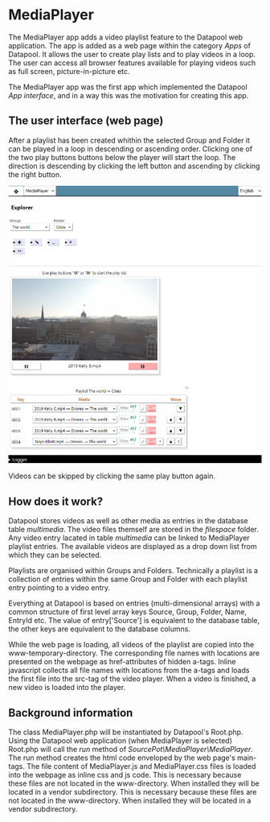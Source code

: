 # MediaPlayer
The MediaPlayer app adds a video playlist feature to the Datapool web application. The app is added as a web page within the category *Apps* of Datapool. It allows the user to create play lists and to play videos in a loop. The user can access all browser features available for playing videos such as full screen, picture-in-picture etc.

The MediaPlayer app was the first app which implemented the Datapool *App interface*, and in a way this was the motivation for creating this app.

## The user interface (web page)
After a playlist has been created whithin the selected Group and Folder it can be played in a loop in descending or ascending order. Clicking one of the two play buttons buttons below the player will start the loop. The direction is descending by clicking the left button and ascending by clicking the right button.

![Web page screenshot](./assets/sample-playlist.png)

Videos can be skipped by clicking the same play button again.

## How does it work?
Datapool stores videos as well as other media as entries in the database table *multimedia*.
The video files themself are stored in the *filespace* folder.
Any video entry lacated in table *multimedia* can be linked to MediaPlayer playlist entries.
The available videos are displayed as a drop down list from which they can be selected.

Playlists are organised within Groups and Folders.
Technically a playlist is a collection of entries within the same Group and Folder with each playlist entry pointing to a video entry.

Everything at Datapool is based on entries (multi-dimensional arrays) with a common structure of first level array keys Source, Group, Folder, Name, EntryId etc.
The value of entry\[\'Source\'\] is equivalent to the database table, the other keys are equivalent to the database columns.

While the web page is loading, all videos of the playlist are copied into the www-temporary-directory.
The corresponding file names with locations are presented on the webpage as href-attributes of hidden a-tags. 
Inline javascript collects all file names with locations from the a-tags and loads the first file into the src-tag of the video player.
When a video is finished, a new video is loaded into the player.

## Background information
The class MediaPlayer.php will be instantiated by Datapool\'s Root.php.
Using the Datapool web application (when MediaPlayer is selected) Root.php will call the *run* method of *SourcePot\MediaPlayer\MediaPlayer*.
The run method creates the html code enveloped by the web page\'s main-tags.
The file content of MediaPlayer.js and MediaPlayer.css files is loaded into the webpage as inline css and js code.
This is necessary because these files are not located in the www-directory. 
When installed they will be located in a vendor subdirectory.
This is necessary because these files are not located in the www-directory. 
When installed they will be located in a vendor subdirectory.
